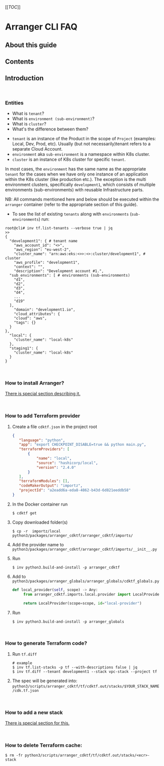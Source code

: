 [[_TOC_]]

# Arranger CLI FAQ

## About this guide

## Contents

## Introduction

<br>

### Entities

* What is `tenant`?
* What is `environment (sub-environment)`?
* What is `cluster`?
* What's the difference between them?

- `tenant` is an instance of the Product in the scope of `Project` (examples: Local, Dev, Prod, etc). Usually (but not
  necessarily)tenant refers to a separate Cloud Account.
- `environment` aka `sub-environment` is a namespace within K8s cluster.
- `cluster` is an instance of K8s cluster for specific `tenant`.

In most cases, the `environment` has the same name as the appropriate `tenant` for the cases when we have only one
instance of an application
within the K8s cluster (like production etc.). The exception is the multi environment clusters, specifically
`development1`, which consists of multiple
environments (sub-environments) with reusable Infrastructure parts.

NB: All commands mentioned here and below should be executed within the `arranger` container (refer to the appropriate
section of this guide).

* To see the list of existing `tenants` along with `environments` (`sub-environments`) run:

```shell
root@cli# inv tf.list-tenants --verbose true | jq
>>
{
  "development1": { # tenant name
    "aws_account_id": "<>",
    "aws_region": "eu-west-2",
    "cluster_name": "arn:aws:eks:<>>:<>:cluster/development1", # cluster
    "aws_profile": "development1",
    "context": "",
    "description": "Development account #1.",
  "sub_environments": [ # environments (sub-environments)
    "d1",
    "d2",
    "d3",
    "d4",
    ...
    "d19"
  ],
    "domain": "development1.io",
    "cloud_attributes": {
    "cloud": "aws",
    "tags": {}
  }
},
  "local": {
    "cluster_name": "local-k8s"
  },
  "staging1": {
    "cluster_name": "local-k8s"
  }
}
```

<br>

### How to install Arranger?

[There is special section describing it.](PREPARE_ENVIRONMENT.md)

<br>

### How to add Terraform provider

1. Create a file `cdktf.json` in the project root

   ```json
   {  
      "language": "python",
      "app": "export CHECKPOINT_DISABLE=true && python main.py",
      "terraformProviders": [
          {
              "name": "local",
              "source": "hashicorp/local",
              "version": "2.4.0"
          }
      ],
      "terraformModules": [],
      "codeMakerOutput": "importz",
      "projectId": "a2eadd6a-eda8-4862-b43d-6d821eeddb58"
   }
   ```

2. In the Docker container run
   ```shell
   $ cdktf get
   ```

3. Copy downloaded folder(s)
   ```shell
   $ cp -r  importz/local python3/packages/arranger_cdktf/arranger_cdktf/imports/
   ```

4. Add the provider name to `python3/packages/arranger_cdktf/arranger_cdktf/imports/__init__.py`


5. Run
   ```shell
   $ inv python3.build-and-install -p arranger_cdktf
   ```

6. Add to `python3/packages/arranger_globals/arranger_globals/cdktf_globals.py`

   ```python
   def local_provider(self, scope) -> Any:
        from arranger_cdktf.imports.local.provider import LocalProvider

        return LocalProvider(scope=scope, id="local-provider")
   ```

7. Run
   ```shell
   $ inv python3.build-and-install -p arranger_globals
   ```

<br>

### How to generate Terraform code?

1. Run `tf.diff`
   ```shell
   # example 
   $ inv tf.list-stacks -p tf --with-descriptions false | jq
   $ inv tf.diff --tenant development1 --stack vpc-stack --project tf   
   ```
2. The spec will be generated into: `python3/scripts/arranger_cdktf/tf/cdktf.out/stacks/$YOUR_STACK_NAME/cdk.tf.json`

<br>

### How to add a new stack

[There is special section for this.](HOW_TO_CREATE_A_NEW_STACK.md)

<br>

### How to delete Terraform cache:

   ```shell
   $ rm -fr python3/scripts/arranger_cdktf/tf/cdktf.out/stacks/<ecr>-stack
   ```

